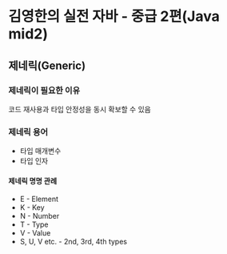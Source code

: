 # 김영한의 실전 자바 - 중급 2편(Java mid2)

## 제네릭(Generic)

### 제네릭이 필요한 이유
코드 재사용과 타입 안정성을 동시 확보할 수 있음

### 제네릭 용어
* 타입 매개변수
* 타입 인자

#### 제네릭 명명 관례
* E - Element
* K - Key
* N - Number
* T - Type
* V - Value
* S, U, V etc. - 2nd, 3rd, 4th types 